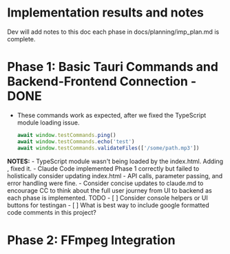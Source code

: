 # Implementation results and notes
Dev will add notes to this doc each phase in docs/planning/imp_plan.md is complete.

# Phase 1: Basic Tauri Commands and Backend-Frontend Connection - DONE
- These commands work as expected, after we fixed the TypeScript module loading issue.
    ```ts
    await window.testCommands.ping()
    await window.testCommands.echo('test')
    await window.testCommands.validateFiles(['/some/path.mp3'])
    ```
**NOTES:**
    - TypeScript module wasn't being loaded by the index.html. Adding <script type="module" src="/src/main.ts"></script>, fixed it.
    - Claude Code implemented Phase 1 correctly but failed to holistically consider updating index.html - API calls, parameter passing, and error handling were fine.
    - Consider concise updates to claude.md to encourage CC to think about the full user journey from UI to backend as each phase is implemented.
    TODO
        - [ ] Consider console helpers or UI buttons for testingan
        - [ ] What is best way to include google formatted code comments in this project?

# Phase 2: FFmpeg Integration